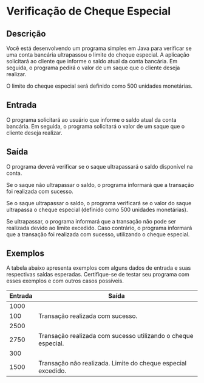 # Verificação de Cheque Especial

## Descrição

Você está desenvolvendo um programa simples em Java para verificar se uma conta bancária ultrapassou o limite do cheque especial. A aplicação solicitará ao cliente que informe o saldo atual da conta bancária. Em seguida, o programa pedirá o valor de um saque que o cliente deseja realizar.

O limite do cheque especial será definido como 500 unidades monetárias.

## Entrada

O programa solicitará ao usuário que informe o saldo atual da conta bancária.
Em seguida, o programa solicitará o valor de um saque que o cliente deseja realizar.

## Saída

O programa deverá verificar se o saque ultrapassará o saldo disponível na conta.

Se o saque não ultrapassar o saldo, o programa informará que a transação foi realizada com sucesso.

Se o saque ultrapassar o saldo, o programa verificará se o valor do saque ultrapassa o cheque especial (definido como 500 unidades monetárias).

Se ultrapassar, o programa informará que a transação não pode ser realizada devido ao limite excedido.
Caso contrário, o programa informará que a transação foi realizada com sucesso, utilizando o cheque especial.

## Exemplos

A tabela abaixo apresenta exemplos com alguns dados de entrada e suas respectivas saídas esperadas. Certifique-se de testar seu programa com esses exemplos e com outros casos possíveis.

| Entrada | Saída                                                         |
| ------- | ------------------------------------------------------------- |
| 1000    |
| 100     | Transação realizada com sucesso.                              |
| 2500    |
| 2750    | Transação realizada com sucesso utilizando o cheque especial. |
| 300     |
| 1500    | Transação não realizada. Limite do cheque especial excedido.  |
